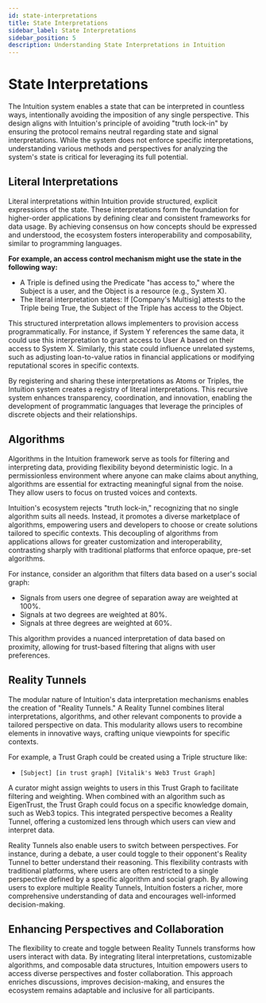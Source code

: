 ```yaml
---
id: state-interpretations
title: State Interpretations
sidebar_label: State Interpretations
sidebar_position: 5
description: Understanding State Interpretations in Intuition
---
```


# State Interpretations

The Intuition system enables a state that can be interpreted in countless ways, intentionally avoiding the imposition of any single perspective. This design aligns with Intuition's principle of avoiding "truth lock-in" by ensuring the protocol remains neutral regarding state and signal interpretations. While the system does not enforce specific interpretations, understanding various methods and perspectives for analyzing the system's state is critical for leveraging its full potential.

## Literal Interpretations

Literal interpretations within Intuition provide structured, explicit expressions of the state. These interpretations form the foundation for higher-order applications by defining clear and consistent frameworks for data usage. By achieving consensus on how concepts should be expressed and understood, the ecosystem fosters interoperability and composability, similar to programming languages.

**For example, an access control mechanism might use the state in the following way:**

* A Triple is defined using the Predicate "has access to," where the Subject is a user, and the Object is a resource (e.g., System X).
* The literal interpretation states: If \[Company's Multisig\] attests to the Triple being True, the Subject of the Triple has access to the Object.

This structured interpretation allows implementers to provision access programmatically. For instance, if System Y references the same data, it could use this interpretation to grant access to User A based on their access to System X. Similarly, this state could influence unrelated systems, such as adjusting loan-to-value ratios in financial applications or modifying reputational scores in specific contexts.

By registering and sharing these interpretations as Atoms or Triples, the Intuition system creates a registry of literal interpretations. This recursive system enhances transparency, coordination, and innovation, enabling the development of programmatic languages that leverage the principles of discrete objects and their relationships.

## Algorithms

Algorithms in the Intuition framework serve as tools for filtering and interpreting data, providing flexibility beyond deterministic logic. In a permissionless environment where anyone can make claims about anything, algorithms are essential for extracting meaningful signal from the noise. They allow users to focus on trusted voices and contexts.

Intuition's ecosystem rejects "truth lock-in," recognizing that no single algorithm suits all needs. Instead, it promotes a diverse marketplace of algorithms, empowering users and developers to choose or create solutions tailored to specific contexts. This decoupling of algorithms from applications allows for greater customization and interoperability, contrasting sharply with traditional platforms that enforce opaque, pre-set algorithms.

For instance, consider an algorithm that filters data based on a user's social graph:

* Signals from users one degree of separation away are weighted at 100%.
* Signals at two degrees are weighted at 80%.
* Signals at three degrees are weighted at 60%.

This algorithm provides a nuanced interpretation of data based on proximity, allowing for trust-based filtering that aligns with user preferences.

## Reality Tunnels

The modular nature of Intuition's data interpretation mechanisms enables the creation of "Reality Tunnels." A Reality Tunnel combines literal interpretations, algorithms, and other relevant components to provide a tailored perspective on data. This modularity allows users to recombine elements in innovative ways, crafting unique viewpoints for specific contexts.

For example, a Trust Graph could be created using a Triple structure like:

* `[Subject] [in trust graph] [Vitalik's Web3 Trust Graph]`

A curator might assign weights to users in this Trust Graph to facilitate filtering and weighting. When combined with an algorithm such as EigenTrust, the Trust Graph could focus on a specific knowledge domain, such as Web3 topics. This integrated perspective becomes a Reality Tunnel, offering a customized lens through which users can view and interpret data.

Reality Tunnels also enable users to switch between perspectives. For instance, during a debate, a user could toggle to their opponent's Reality Tunnel to better understand their reasoning. This flexibility contrasts with traditional platforms, where users are often restricted to a single perspective defined by a specific algorithm and social graph. By allowing users to explore multiple Reality Tunnels, Intuition fosters a richer, more comprehensive understanding of data and encourages well-informed decision-making.

## Enhancing Perspectives and Collaboration

The flexibility to create and toggle between Reality Tunnels transforms how users interact with data. By integrating literal interpretations, customizable algorithms, and composable data structures, Intuition empowers users to access diverse perspectives and foster collaboration. This approach enriches discussions, improves decision-making, and ensures the ecosystem remains adaptable and inclusive for all participants. 